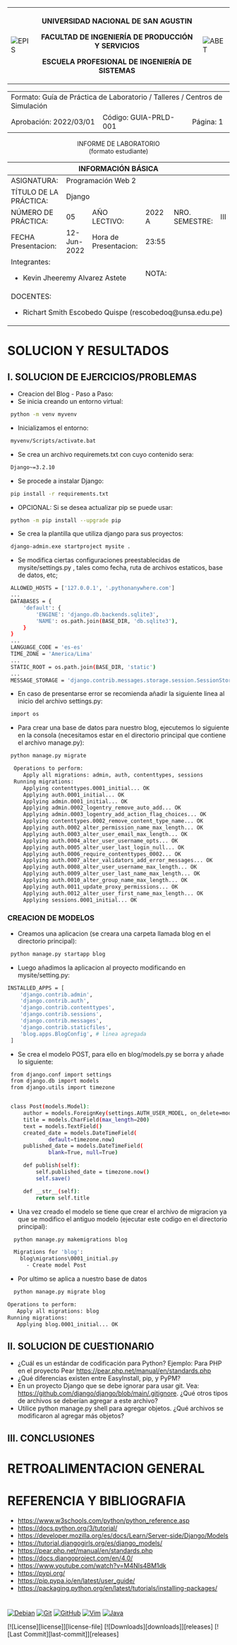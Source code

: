 <table>
  <tbody>
   <tr>
   <td><img src="./imagenes/epis.png" alt="EPIS"></td>
   <th>
   <p>UNIVERSIDAD NACIONAL DE SAN AGUSTIN</p>
   <p>FACULTAD DE INGENIERÍA DE PRODUCCIÓN Y SERVICIOS</p>
   <p>ESCUELA PROFESIONAL DE INGENIERÍA DE SISTEMAS</p>
   </th>
   <td><img src="./imagenes/abet.png" alt="ABET"></td>
   </tr>
  </tbody>
</table>
<div align="center" dir="auto"><table>    
   <tbody>
   <tr><td colspan="3">Formato: Guía de Práctica de Laboratorio / Talleres / Centros de Simulación</td></tr>
   <tr><td>Aprobación:  2022/03/01</td><td>Código: GUIA-PRLD-001</td><td>Página: 1</td></tr>
   </tbody>
</table></div>
<div align="center" dir="auto">
   <span>INFORME DE LABORATORIO</span><br>
   <span>(formato estudiante)</span>
</div>
<div align="center" dir="auto"><table>
   <tbody><tr><th colspan="6">INFORMACIÓN BÁSICA</th></tr>
   </tbody><tbody>
   <tr><td>ASIGNATURA:</td><td colspan="5">Programación Web 2</td></tr>
   <tr><td>TÍTULO DE LA PRÁCTICA: </td><td colspan="5">Django</td></tr>
   <tr>
   <td>NÚMERO DE PRÁCTICA:</td><td>05</td><td>AÑO LECTIVO:</td><td>2022 A</td><td>NRO. SEMESTRE:</td><td>III</td>
   </tr>
   <tr>
   <td>FECHA Presentacion:</td><td>12-Jun-2022</td><td>Hora de Presentacion:</td><td colspan="3">23:55</td>
   </tr>
   <tr><td colspan="3">Integrantes:
   <ul dir="auto">
   <li>Kevin Jheeremy Alvarez Astete</li>
   </ul>
   </td>
   <td> NOTA: </td>
   <td colspan="2"> </td>
   </tr><tr><td colspan="6">DOCENTES:
   <ul dir="auto">
   <li>Richart Smith Escobedo Quispe (rescobedoq@unsa.edu.pe)</li>
   </ul>
   </td>
</tr></tbody></table></div>
   <h1>SOLUCION Y RESULTADOS</h1>
   <h2>I. SOLUCION DE EJERCICIOS/PROBLEMAS</h2>

   - Creacion del Blog - Paso a Paso:
   - Se inicia creando un entorno virtual:
   ```sh
    python -m venv myvenv
   ```

   - Inicializamos el entorno:
   ```sh
    myvenv/Scripts/activate.bat
   ```

   - Se crea un archivo requiremets.txt con cuyo contenido sera:
   ```sh
    Django~=3.2.10
   ```

   - Se procede a instalar Django:
   ```sh
    pip install -r requirements.txt
   ```

   - OPCIONAL: Si se desea actualizar pip se puede usar:
   ```sh
    python -m pip install --upgrade pip
   ```

   - Se crea la plantilla que utiliza django para sus proyectos:
   ```sh
    django-admin.exe startproject mysite .
   ```

   - Se modifica ciertas configuraciones preestablecidas de mysite/settings.py , tales como fecha, ruta de archivos estaticos, base de datos, etc;
   ```sh
    ALLOWED_HOSTS = ['127.0.0.1', '.pythonanywhere.com']
    ...
    DATABASES = {
        'default': {
            'ENGINE': 'django.db.backends.sqlite3',
            'NAME': os.path.join(BASE_DIR, 'db.sqlite3'),
        }
    }
    ...
    LANGUAGE_CODE = 'es-es'
    TIME_ZONE = 'America/Lima'
    ...
    STATIC_ROOT = os.path.join(BASE_DIR, 'static')
    ...
    MESSAGE_STORAGE = 'django.contrib.messages.storage.session.SessionStorage'
   ```

   - En caso de presentarse error se recomienda añadir la siguiente linea al inicio del archivo settings.py:
   ```sh
    import os
   ```

   - Para crear una base de datos para nuestro blog, ejecutemos lo siguiente en la consola (necesitamos estar en el directorio principal que contiene el archivo manage.py):
   ```sh
    python manage.py migrate
   ```
   ```sh
     Operations to perform:
        Apply all migrations: admin, auth, contenttypes, sessions
     Running migrations:
        Applying contenttypes.0001_initial... OK
        Applying auth.0001_initial... OK
        Applying admin.0001_initial... OK
        Applying admin.0002_logentry_remove_auto_add... OK
        Applying admin.0003_logentry_add_action_flag_choices... OK
        Applying contenttypes.0002_remove_content_type_name... OK
        Applying auth.0002_alter_permission_name_max_length... OK
        Applying auth.0003_alter_user_email_max_length... OK
        Applying auth.0004_alter_user_username_opts... OK
        Applying auth.0005_alter_user_last_login_null... OK
        Applying auth.0006_require_contenttypes_0002... OK
        Applying auth.0007_alter_validators_add_error_messages... OK
        Applying auth.0008_alter_user_username_max_length... OK
        Applying auth.0009_alter_user_last_name_max_length... OK
        Applying auth.0010_alter_group_name_max_length... OK
        Applying auth.0011_update_proxy_permissions... OK
        Applying auth.0012_alter_user_first_name_max_length... OK
        Applying sessions.0001_initial... OK
   ```

   <h3> CREACION DE MODELOS</h3>

   - Creamos una aplicacion (se creara una carpeta llamada blog en el directorio principal):
   ```sh
    python manage.py startapp blog
   ```

   - Luego añadimos la aplicacion al proyecto modificando en mysite/setting.py:
   ```sh
   INSTALLED_APPS = [
       'django.contrib.admin',
       'django.contrib.auth',
       'django.contrib.contenttypes',
       'django.contrib.sessions',
       'django.contrib.messages',
       'django.contrib.staticfiles',
       'blog.apps.BlogConfig', # linea agregada
    ]
   ```

   - Se crea el modelo POST, para ello en blog/models.py se borra y añade lo siguiente:
   ```sh
    from django.conf import settings
    from django.db import models
    from django.utils import timezone


    class Post(models.Model):
        author = models.ForeignKey(settings.AUTH_USER_MODEL, on_delete=models.CASCADE)
        title = models.CharField(max_length=200)
        text = models.TextField()
        created_date = models.DateTimeField(
                default=timezone.now)
        published_date = models.DateTimeField(
                blank=True, null=True)

        def publish(self):
            self.published_date = timezone.now()
            self.save()

        def __str__(self):
            return self.title
   ```

   - Una vez creado el modelo se tiene que crear el archivo de migracion ya que se modifico el antiguo modelo (ejecutar este codigo en el directorio principal):
   ```sh
     python manage.py makemigrations blog
   ```
   ```sh
     Migrations for 'blog':
       blog\migrations\0001_initial.py
         - Create model Post
   ```

   - Por ultimo se aplica a nuestro base de datos
   ```sh
     python manage.py migrate blog
   ```
   ```sh
   Operations to perform:
      Apply all migrations: blog
   Running migrations:
      Applying blog.0001_initial... OK
   ```



   <h2>II. SOLUCION DE CUESTIONARIO</h2>

   - ¿Cuál es un estándar de codificación para Python? Ejemplo: Para PHP en el proyecto Pear https://pear.php.net/manual/en/standards.php
   - ¿Qué diferencias existen entre EasyInstall, pip, y PyPM?
   - En un proyecto Django que se debe ignorar para usar git. Vea: https://github.com/django/django/blob/main/.gitignore. ¿Qué otros tipos de archivos se deberían agregar a este archivo?
   - Utilice python manage.py shell para agregar objetos. ¿Qué archivos se modificaron al agregar más objetos?


   <h2>III. CONCLUSIONES</h2>


   <h1>RETROALIMENTACION GENERAL</h1>



   <h1>REFERENCIA Y BIBLIOGRAFIA</h1>

   -   https://www.w3schools.com/python/python_reference.asp
   -   https://docs.python.org/3/tutorial/
   -   https://developer.mozilla.org/es/docs/Learn/Server-side/Django/Models
   -   https://tutorial.djangogirls.org/es/django_models/
   -   https://pear.php.net/manual/en/standards.php
   -   https://docs.djangoproject.com/en/4.0/
   -   https://www.youtube.com/watch?v=M4NIs4BM1dk
   -   https://pypi.org/
   -   https://pip.pypa.io/en/latest/user_guide/
   -   https://packaging.python.org/en/latest/tutorials/installing-packages/

#

[Debian]: https://img.shields.io/badge/Debian-D70A53?style=for-the-badge&logo=debian&logoColor=white
[debian-site]: https://www.debian.org/index.es.html

[Git]: https://img.shields.io/badge/git-%23F05033.svg?style=for-the-badge&logo=git&logoColor=white
[git-site]: https://git-scm.com/

[GitHub]: https://img.shields.io/badge/github-%23121011.svg?style=for-the-badge&logo=github&logoColor=white
[github-site]: https://github.com/

[Vim]: https://img.shields.io/badge/VIM-%2311AB00.svg?style=for-the-badge&logo=vim&logoColor=white
[vim-site]: https://www.vim.org/

[Java]: https://img.shields.io/badge/java-%23ED8B00.svg?style=for-the-badge&logo=java&logoColor=white
[java-site]: https://docs.oracle.com/javase/tutorial/


[![Debian][Debian]][debian-site]
[![Git][Git]][git-site]
[![GitHub][GitHub]][github-site]
[![Vim][Vim]][vim-site]
[![Java][Java]][java-site]


[![License][license]][license-file]
[![Downloads][downloads]][releases]
[![Last Commit][last-commit]][releases]
